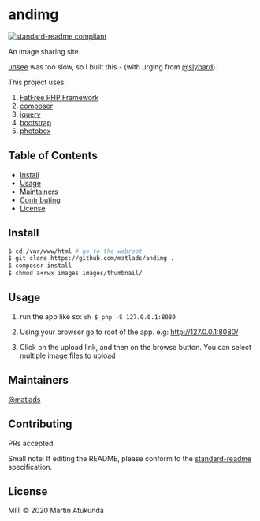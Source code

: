# andimg

[![standard-readme compliant](https://img.shields.io/badge/standard--readme-OK-green.svg?style=flat-square)](https://github.com/RichardLitt/standard-readme)

An image sharing site.

[unsee](http://app.unsee.cc) was too slow, so I built this - (with urging from [@slybard](https://github.com/slybard)).

This project uses:

1. [FatFree PHP Framework](https://fatfreeframework.com)
2. [composer](https://getcomposer.org/)
3. [jquery](https://jquery.com)
4. [bootstrap](https://getbootstrap.com/)
5. [photobox](https://github.com/yairEO/photobox)

## Table of Contents

- [Install](#install)
- [Usage](#usage)
- [Maintainers](#maintainers)
- [Contributing](#contributing)
- [License](#license)

## Install

```sh
$ cd /var/www/html # go to the webroot
$ git clone https://github.com/matlads/andimg .
$ composer install
$ chmod a+rwx images images/thumbnail/
```


## Usage

1. run the app like so:
``sh
$ php -S 127.0.0.1:8080
``

2. Using your browser go to root of the app. e.g: http://127.0.0.1:8080/

3. Click on the upload link, and then on the browse button. You can select multiple image files to upload

## Maintainers

[@matlads](https://github.com/matlads)

## Contributing

PRs accepted.

Small note: If editing the README, please conform to the [standard-readme](https://github.com/RichardLitt/standard-readme) specification.

## License

MIT © 2020 Martin Atukunda
